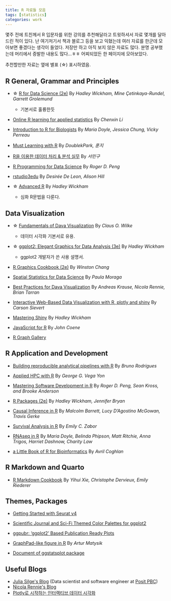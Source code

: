 ```yaml
---
title: R 자료들 모음
tags: [statistics]
categories: work
---
```

몇주 전에 트친께서 R 입문자를 위한 강의를 추천해달라고 트윗하셔서 자료 몇개를 달아드린 적이 있다. 난 여기저기서 책과 블로그 등을 보고 익혔는데 여러 자료를 한군데 
모아보면 좋겠다는 생각이 들었다. 저장만 하고 아직 보지 않은 자료도 많다. 분명 공부했는데 머리에서 증발한 내용도 많다…ㅎㅎ 어찌되었든 한 페이지에 모아보았다.
<!--more-->
추천할만한 자료는 옆에 별표 (☆) 표시하였음.

## R General, Grammar and Principles

- ☆ [R for Data Science (2e)](https://r4ds.hadley.nz/)
By *Hadley Wickham, Mine Çetinkaya-Rundel, Garrett Grolemund*
    - 기본서로 훌륭한듯


- [Online R learning for applied statistics](https://github.com/cxli233/Online_R_learning?tab=readme-ov-file)
By *Chenxin Li*

- [Introduction to R for Biologists](https://melbournebioinformatics.github.io/r-intro-biologists/intro_r_biologists.html)
By *Maria Doyle, Jessica Chung, Vicky Perreau*

- [Must Learning with R](https://wikidocs.net/book/4315)
By *DoublekPark, 훈지*

- [R을 이용한 데이터 처리 & 분석 실무](https://thebook.io/006723/)
By *서민구*

- [R Programming for Data Science](https://bookdown.org/rdpeng/rprogdatascience/)
By *Roger D. Peng*

- [rstudio3edu](https://rstudio4edu.github.io/rstudio4edu-book/)
By *Desirée De Leon, Alison Hill*

- ☆ [Advanced R](http://adv-r.had.co.nz/)
By *Hadley Wickham*
    - 심화 R문법을 다룬다.

## Data Visualization

- ☆ [Fundamentals of Dava Visualization](https://clauswilke.com/dataviz/) 
By *Claus O. Wilke*
    - 데이터 시각화 기본서로 유용.


- ☆ [ggplot2: Elegant Graphics for Data Analysis (3e)](https://ggplot2-book.org/)
By *Hadley Wickham*
    - ggplot2 개발자가 쓴 사용 설명서.

- [R Graphics Cookbook (2e)](https://r-graphics.org/)
By _Winston Chang_

- [Spatial Statistics for Data Science](https://www.paulamoraga.com/book-spatial/index.html)
By *Paula Moraga*

- [Best Practices for Dava Visualization](https://royal-statistical-society.github.io/datavisguide/)
By *Andreas Krause, Nicola Rennie, Brian Tarran*

- [Interactive Web-Based Data Visualization with R, plotly and shiny](https://plotly-r.com/)
By *Carson Sievert*

- [Mastering Shiny](https://mastering-shiny.org/index.html)
By *Hadley Wickham*

- [JavaScript for R](https://book.javascript-for-r.com/)
By *John Coene*

- [R Graph Gallery](https://r-graph-gallery.com/)

## R Application and Development

- [Building reproducible analytical pipelines with R](https://raps-with-r.dev/)
By *Bruno Rodrigues*

- [Applied HPC with R](https://book-hpc.ggvy.cl/)
By *George G. Vega Yon*

- [Mastering Software Development in R](https://bookdown.org/rdpeng/RProgDA/)
By *Roger D. Peng, Sean Kross, and Brooke Anderson*

- [R Packages (2e)](https://r-pkgs.org/)
By *Hadley Wickham, Jennifer Bryan*

- [Causal Inference in R](https://www.r-causal.org/)
By *Malcolm Barrett, Lucy D’Agostino McGowan, Travis Gerke*

- [Survival Analysis in R](https://www.emilyzabor.com/tutorials/survival_analysis_in_r_tutorial.html)
By *Emily C. Zabor*

- [RNAseq in R](https://bioinformatics-core-shared-training.github.io/RNAseq-R/)
By *Maria Doyle, Belinda Phipson, Matt Ritchie, Anna Trigos, Harriet Dashnow, Charity Law*

- [a Little Book of R for Bioinformatics](https://a-little-book-of-r-for-bioinformatics.readthedocs.io/en/latest/)
By *Avril Coghlan*

## R Markdown and Quarto

- [R Markdown Cookbook](https://bookdown.org/yihui/rmarkdown-cookbook/)
By *Yihui Xie, Christophe Dervieux, Emily Riederer*

## Themes, Packages

- [Getting Started with Seurat v4](https://satijalab.org/seurat/articles/get_started.html)

- [Scientific Journal and Sci-Fi Themed Color Palettes for ggplot2](https://cran.r-project.org/web/packages/ggsci/vignettes/ggsci.html)

- [ggpubr: ‘ggplot2’ Based Publication Ready Plots](https://rpkgs.datanovia.com/ggpubr/index.html)

- [GraphPad-like figure in R](https://rpubs.com/artur_matysik/graphpad_01)
By *Artur Matysik*

- [Document of ggstatsplot package](https://www.rdocumentation.org/packages/ggstatsplot/versions/0.9.1)

## Useful Blogs

- [Julia Silge's Blog](https://juliasilge.com/blog/) (Data scientist and software engineer at [Posit PBC](https://posit.co/))
- [Nicola Rennie's Blog](https://nrennie.rbind.io/)
- [Plotly로 시작하는 인터랙티브 데이터 시각화](https://2stndard.tistory.com/)